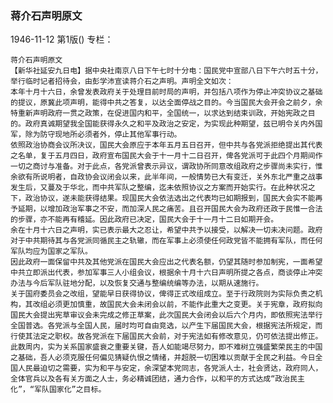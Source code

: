 ### 蒋介石声明原文

1946-11-12
第1版()
专栏：

    蒋介石声明原文
    【新华社延安九日电】据中央社南京八日下午七时十分电：国民党中宣部八日下午六时五十分，举行临时记者招待会，由彭学沛宣读蒋介石之声明。声明全文如次：
    本年十月十六日，余曾发表政府关于处理目前时局的声明，并包括八项作为停止冲突协议之基础的提议，原冀此项声明，能得中共之答复，以达全面停战之目的。今当国民大会开会之前夕，余特重新声明政府一贯之政策，在促进国内和平，全国统一，以求达到结束训政，开始宪政之目的。政府真诚期望我全国能获得永久之和平及政治之安定，为实现此种期望，兹已明令关内外国军，除为防守现地所必须者外，停止其他军事行动。
    依照政治协商会议所决议，国民大会原应于本年五月五日召开，但中共与各党派拒绝提出其代表之名单，复于五月四日，政府宣布国民大会于十一月十二日召开，俾各党派可于此四个月期间作一切之商讨与准备。对于此点，各党派曾表示异议，谓政协所同意改组政府之步骤尚未实行，惟余欲有所说明者，自政协会议闭会以来，此半年间，一般情势已大有变迁，关外东北严重之战事发生后，又蔓及于华北，而中共军队之整编，迄未依照协议之方案而开始实行。在此种状况之下，政治协议，遂未能获得结果。现国民大会依法选出之代表均已如期报到，国民大会实不能再予延期，以增加政治军事之不安，而加深人民之痛苦。且召开国民大会为政府还政于民惟一合法的步骤，亦不能再有稽延。因此政府已决定，国民大会于十一月十二日如期开会。
    余在十月十六日之声明，实已表示最大之忍让，希望中共予以接受，以解决一切未决问题。政府对于中共期待其与各党派同循民主之轨辙，而在军事上必须使任何政党皆不能拥有军队，而任何军队均应为国家之军队。
    因此政府一面保留中共及其他党派在国民大会应出之代表名额，仍望其随时参加制宪，一面希望中共立即派出代表，参加军事三人小组会议，根据余十月十六日声明所提之各点，商谈停止冲突办法与今后军队驻地分配，以及恢复交通与整编统编等办法，以期从速施行。
    关于国府委员会之改组，望能早日获得协议，俾得正式改组成立。至于行政院则为实际负责之机构，其改组必须更加慎重，故国民大会未闭会以前，不能作此重大之变更。关于宪章，政府拟向国民大会提出宪草审议会未完成之修正草案，此次国民大会闭会以后六个月内，即依照宪法举行全国普选。各党派与全国人民，届时均可自由竞选，以产生下届国民大会，根据宪法所规定，而行使其法定之职权。故各党派在下届国民大会前，对于宪法如有修改意见，仍可依法提出修正。
    此数周内，实为关系国家盛衰之重要关键，吾人如能竭尽努力，即不难树立强盛繁荣民主的中国之基础，吾人必须克服任何偏见猜疑仇恨之情绪，并超脱一切困难以贡献于全民之利益。今日全国人民最迫切之需要，实为和平与安定，余深望本党同志，各党派人士，社会贤达，政府同人，全体官兵以及各有关方面之人士，务必精诚团结，通力合作，以和平的方式达成“政治民主化”，“军队国家化”之目标。
